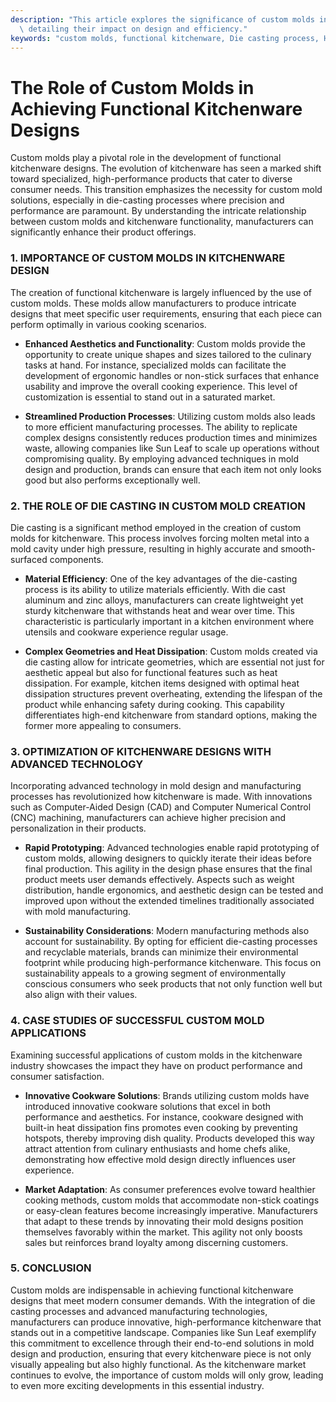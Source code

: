 ```yaml
---
description: "This article explores the significance of custom molds in creating functional kitchenware,\
  \ detailing their impact on design and efficiency."
keywords: "custom molds, functional kitchenware, Die casting process, Heat dissipation efficiency"
---
```

# The Role of Custom Molds in Achieving Functional Kitchenware Designs

Custom molds play a pivotal role in the development of functional kitchenware designs. The evolution of kitchenware has seen a marked shift toward specialized, high-performance products that cater to diverse consumer needs. This transition emphasizes the necessity for custom mold solutions, especially in die-casting processes where precision and performance are paramount. By understanding the intricate relationship between custom molds and kitchenware functionality, manufacturers can significantly enhance their product offerings.

### 1. IMPORTANCE OF CUSTOM MOLDS IN KITCHENWARE DESIGN

The creation of functional kitchenware is largely influenced by the use of custom molds. These molds allow manufacturers to produce intricate designs that meet specific user requirements, ensuring that each piece can perform optimally in various cooking scenarios. 

- **Enhanced Aesthetics and Functionality**: Custom molds provide the opportunity to create unique shapes and sizes tailored to the culinary tasks at hand. For instance, specialized molds can facilitate the development of ergonomic handles or non-stick surfaces that enhance usability and improve the overall cooking experience. This level of customization is essential to stand out in a saturated market. 

- **Streamlined Production Processes**: Utilizing custom molds also leads to more efficient manufacturing processes. The ability to replicate complex designs consistently reduces production times and minimizes waste, allowing companies like Sun Leaf to scale up operations without compromising quality. By employing advanced techniques in mold design and production, brands can ensure that each item not only looks good but also performs exceptionally well.

### 2. THE ROLE OF DIE CASTING IN CUSTOM MOLD CREATION

Die casting is a significant method employed in the creation of custom molds for kitchenware. This process involves forcing molten metal into a mold cavity under high pressure, resulting in highly accurate and smooth-surfaced components.

- **Material Efficiency**: One of the key advantages of the die-casting process is its ability to utilize materials efficiently. With die cast aluminum and zinc alloys, manufacturers can create lightweight yet sturdy kitchenware that withstands heat and wear over time. This characteristic is particularly important in a kitchen environment where utensils and cookware experience regular usage.

- **Complex Geometries and Heat Dissipation**: Custom molds created via die casting allow for intricate geometries, which are essential not just for aesthetic appeal but also for functional features such as heat dissipation. For example, kitchen items designed with optimal heat dissipation structures prevent overheating, extending the lifespan of the product while enhancing safety during cooking. This capability differentiates high-end kitchenware from standard options, making the former more appealing to consumers.

### 3. OPTIMIZATION OF KITCHENWARE DESIGNS WITH ADVANCED TECHNOLOGY

Incorporating advanced technology in mold design and manufacturing processes has revolutionized how kitchenware is made. With innovations such as Computer-Aided Design (CAD) and Computer Numerical Control (CNC) machining, manufacturers can achieve higher precision and personalization in their products.

- **Rapid Prototyping**: Advanced technologies enable rapid prototyping of custom molds, allowing designers to quickly iterate their ideas before final production. This agility in the design phase ensures that the final product meets user demands effectively. Aspects such as weight distribution, handle ergonomics, and aesthetic design can be tested and improved upon without the extended timelines traditionally associated with mold manufacturing.

- **Sustainability Considerations**: Modern manufacturing methods also account for sustainability. By opting for efficient die-casting processes and recyclable materials, brands can minimize their environmental footprint while producing high-performance kitchenware. This focus on sustainability appeals to a growing segment of environmentally conscious consumers who seek products that not only function well but also align with their values.

### 4. CASE STUDIES OF SUCCESSFUL CUSTOM MOLD APPLICATIONS

Examining successful applications of custom molds in the kitchenware industry showcases the impact they have on product performance and consumer satisfaction.

- **Innovative Cookware Solutions**: Brands utilizing custom molds have introduced innovative cookware solutions that excel in both performance and aesthetics. For instance, cookware designed with built-in heat dissipation fins promotes even cooking by preventing hotspots, thereby improving dish quality. Products developed this way attract attention from culinary enthusiasts and home chefs alike, demonstrating how effective mold design directly influences user experience.

- **Market Adaptation**: As consumer preferences evolve toward healthier cooking methods, custom molds that accommodate non-stick coatings or easy-clean features become increasingly imperative. Manufacturers that adapt to these trends by innovating their mold designs position themselves favorably within the market. This agility not only boosts sales but reinforces brand loyalty among discerning customers.

### 5. CONCLUSION

Custom molds are indispensable in achieving functional kitchenware designs that meet modern consumer demands. With the integration of die casting processes and advanced manufacturing technologies, manufacturers can produce innovative, high-performance kitchenware that stands out in a competitive landscape. Companies like Sun Leaf exemplify this commitment to excellence through their end-to-end solutions in mold design and production, ensuring that every kitchenware piece is not only visually appealing but also highly functional. As the kitchenware market continues to evolve, the importance of custom molds will only grow, leading to even more exciting developments in this essential industry.
